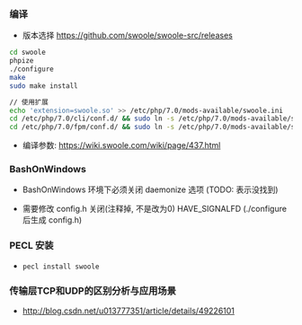 ### 编译
* 版本选择 https://github.com/swoole/swoole-src/releases
```sh
cd swoole
phpize
./configure
make
sudo make install

// 使用扩展
echo 'extension=swoole.so' >> /etc/php/7.0/mods-available/swoole.ini
cd /etc/php/7.0/cli/conf.d/ && sudo ln -s /etc/php/7.0/mods-available/swoole.ini 20-swoole.ini
cd /etc/php/7.0/fpm/conf.d/ && sudo ln -s /etc/php/7.0/mods-available/swoole.ini 20-swoole.ini
```

* 编译参数: https://wiki.swoole.com/wiki/page/437.html

### BashOnWindows
* BashOnWindows 环境下必须关闭 daemonize 选项 (TODO: 表示没找到)

* 需要修改 config.h 关闭(注释掉, 不是改为0) HAVE_SIGNALFD (./configure 后生成 config.h)


### PECL 安装
* `pecl install swoole`


### 传输层TCP和UDP的区别分析与应用场景
* http://blog.csdn.net/u013777351/article/details/49226101